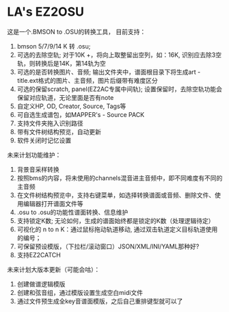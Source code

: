 # LA's EZ2OSU
这是一个.BMSON to .OSU的转换工具，
目前支持：
  1. bmson 5/7/9/14 K 转 .osu;
  2. 可选的去除空轨; 
     对于10K +，将向上取整留出空列，如：16K, 识别应去除3空轨，则转换后是14K，第14轨为空
  3. 可选的是否转换图片、音频;
     输出文件夹中，谱面根目录下将生成art - title.ext格式的图片、主音频，图片后缀带有难度区分
  4. 可选的保留scratch, panel(EZ2AC专属中间轨);
     设置保留时，去除空轨功能会保留对应轨道，无论里面是否有note
  5. 自定义HP, OD, Creator, Source, Tags等
  6. 可自选生成谱包，如MAPPER's - Source PACK
  7. 支持文件夹拖入识别路径
  8. 带有文件树结构预览，自动更新
  9. 软件关闭时记忆设置
      
未来计划功能维护：
  1. 背景音采样转换
  2. 按照bms的内容，将未使用的channels混音进主音频中，即不同难度有不同的主音频
  3. 在文件树结构预览中，支持右键菜单，如选择转换谱面或音频、删除文件、使用编辑器打开谱面文件等
  4. .osu to .osu的功能性谱面转换、信息维护
  5. 支持锁定K数; 无论如何，生成的谱面始终都是锁定的K数（处理逻辑待定）
  6. 可视化的 n to n K：通过鼠标拖动轨道移动, 通过双击轨道定义目标轨道使用的编号；
  7. 可保留预设模版，（下拉栏/滚动窗口）JSON/XML/INI/YAML那种好?
  8. 支持EZ2CATCH

未来计划大版本更新（可能会咕）：
  1. 创建做谱逻辑模版
  2. 创建和弦音组，通过模版设置生成空白midi文件
  3. 通过文件预生成全key音谱面模版，之后自己重排键型就可以了
